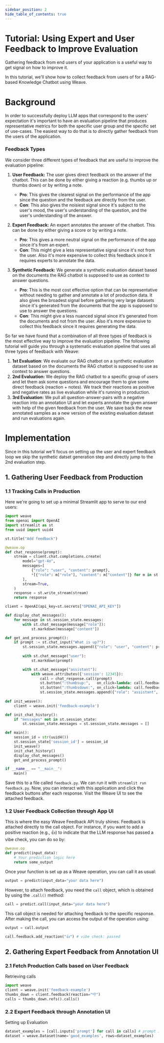 ```yaml
---
sidebar_position: 2
hide_table_of_contents: true
---
```


# Tutorial: Using Expert and User Feedback to Improve Evaluation

Gathering feedback from end users of your application is a useful way to get signal on how to improve it. 

In this tutorial, we'll show how to collect feedback from users of for a RAG-based Knowledge Chatbot using Weave. 

# Background
In order to successfully deploy LLM apps that correspond to the users' expectation it's important to have an evaluation pipeline that produces representative metrics for both the specific user group and the specific set of use-cases. The easiest way to do that is to directly gather feedback from the users of the application. 

### Feedback Types
We consider three different types of feedback that are useful to improve the evaluation pipeline:

1. **User Feedback:** The user gives direct feedback on the answer of the chatbot. This can be done by either giving a reaction (e.g. thumbs up or thumbs down) or by writing a note.

    * **Pro**: This gives the clearest signal on the performance of the app since the question and the feedback are directly from the user.
    * **Con**: This also gives the noisiest signal since it's subject to the user's mood, the user's understanding of the question, and the user's understanding of the answer.

2. **Expert Feedback:** An expert annotates the answer of the chatbot. This can be done by either giving a score or by writing a note.

    * **Pro**: This gives a more neutral signal on the performance of the app since it's from an expert.
    * **Con**: This might give a less representative signal since it's not from the user. Also it's more expensive to collect this feedback since it requires experts to annotate the data.
    
3. **Synthetic Feedback:** We generate a synthetic evaluation dataset based on the documents the RAG chatbot is supposed to use as context to answer questions.

    * **Pro**: This is the most cost effective option that can be representative without needing to gather and annotate a lot of production data. It also gives the broadest signal before gathering very large datasets since it's generated from the documents that the app is supposed to use to answer the questions.
    * **Con**: This might give a less nuanced signal since it's generated from the documents and not from the user. Also it's more expensive to collect this feedback since it requires generating the data.

So far we have found that a combination of all three types of feedback is the most effective way to improve the evaluation pipeline. The following tutorial will guide you through a systematic evaluation pipeline that uses all three types of feedback with Weave:

1. **1st Evaluation**: We evaluate our RAG chatbot on a synthetic evaluation dataset based on the documents the RAG chatbot is supposed to use as context to answer questions. 
2. **2nd Evaluation:** We deploy the RAG chatbot to a specific group of users and let them ask some questions and encourage them to give some direct feedback (reaction + notes). We track their reactions as positive and negative rates as live evaluation while it's running in production. 
3. **3rd Evaluation:** We pull all question-answer-pairs with a negative reaction into an annotation UI and let experts annotate the given answer with help of the given feedback from the user. We save back the new annotated samples as a new version of the existing evaluation dataset and run evaluations again.

# Implementation

Since in this tutorial we'll focus on setting up the user and expert feedback loop we skip the synthetic datset generation step and directly jump to the 2nd evaluation step. 

## 1. Gathering User Feedback from Production

### 1.1 Tracking Calls in Production
Here we're going to set up a minimal Streamlit app to serve to our end users:

```python
import weave
from openai import OpenAI
import streamlit as st
from uuid import uuid4

st.title("Add feedback")

@weave.op
def chat_response(prompt):
    stream = client.chat.completions.create(
        model="gpt-4o",
        messages=[
            {"role": "user", "content": prompt},
            *[{"role": m["role"], "content": m["content"]} for m in st.session_state.messages]
        ],
        stream=True,
    )
    response = st.write_stream(stream)
    return response

client = OpenAI(api_key=st.secrets["OPENAI_API_KEY"])

def display_chat_messages():
    for message in st.session_state.messages:
        with st.chat_message(message["role"]):
            st.markdown(message["content"])

def get_and_process_prompt():
    if prompt := st.chat_input("What is up?"):
        st.session_state.messages.append({"role": "user", "content": prompt})
    
        with st.chat_message("user"):
            st.markdown(prompt)

        with st.chat_message("assistant"):
            with weave.attributes({'session': 12345}):
                call = chat_response.call(prompt)
                st.button(":thumbsup:",   on_click=lambda: call.feedback.add_reaction("👍"), key='up')
                st.button(":thumbsdown:", on_click=lambda: call.feedback.add_reaction("👎"), key='down')
                st.session_state.messages.append({"role": "assistant", "content": call.output})
        
def init_weave():
    client = weave.init('feedback-example')

def init_chat_history():
    if "messages" not in st.session_state:
        st.session_state.messages = st.session_state.messages = []

def main():
    session_id = str(uuid4())
    st.session_state['session_id'] = session_id
    init_weave()
    init_chat_history()
    display_chat_messages()
    get_and_process_prompt()

if __name__ == "__main__":
    main()
```

Save this to a file called `feedback.py`. We can run it with `streamlit run feedback.py`. 
Now, you can interact with this application and click the feedback buttons after each response. 
Visit the Weave UI to see the attached feedback.


### 1.2 User Feedback Collection through App UI
This is where the easy Weave Feedback API truly shines. Feedback is attached directly to the call object. For instance, if you want to add a positive reaction (e.g., 👍) to indicate that the LLM response has passed a vibe check, you can do so by:

```python
@weave.op
def predict(input_data):
    # Your prediction logic here
    return some_output
```

Once your function is set up as a Weave operation, you can call it as usual:

```python
output = predict(input_data="your data here")
```

However, to attach feedback, you need the `call` object, which is obtained by using the `.call()` method:

```python
call = predict.call(input_data="your data here")
```

This call object is needed for attaching feedback to the specific response.
After making the call, you can access the output of the operation using:

```python
output = call.output
```

```python
call.feedback.add_reaction("👍") # vibe check: passed
```

## 2. Gathering Expert Feedback from Annotation UI

### 2.1 Fetch Production Calls based on User Feedback

 Retrieving calls

```python
import weave
client = weave.init('feedback-example')
thumbs_down = client.feedback(reaction="👎")
calls = thumbs_down.refs().calls()
```

### 2.2 Expert Feedback through Annotation UI

Setting up Evaluation

```python
dataset_examples = [call.inputs['prompt'] for call in calls] # prompt is the input argument to our chat_response call
dataset = weave.Dataset(name='good_examples', rows=dataset_examples)
```
